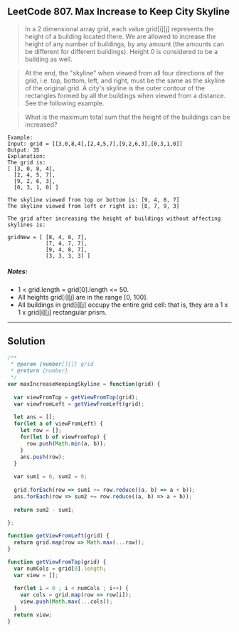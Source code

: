 ## LeetCode 807. Max Increase to Keep City Skyline
> In a 2 dimensional array grid, each value grid[i][j] represents the height of a building located there. We are allowed to increase the height of any number of buildings, by any amount (the amounts can be different for different buildings). Height 0 is considered to be a building as well. 

> At the end, the "skyline" when viewed from all four directions of the grid, i.e. top, bottom, left, and right, must be the same as the skyline of the original grid. A city's skyline is the outer contour of the rectangles formed by all the buildings when viewed from a distance. See the following example.

> What is the maximum total sum that the height of the buildings can be increased?
```
Example:
Input: grid = [[3,0,8,4],[2,4,5,7],[9,2,6,3],[0,3,1,0]]
Output: 35
Explanation: 
The grid is:
[ [3, 0, 8, 4], 
  [2, 4, 5, 7],
  [9, 2, 6, 3],
  [0, 3, 1, 0] ]

The skyline viewed from top or bottom is: [9, 4, 8, 7]
The skyline viewed from left or right is: [8, 7, 9, 3]

The grid after increasing the height of buildings without affecting skylines is:

gridNew = [ [8, 4, 8, 7],
            [7, 4, 7, 7],
            [9, 4, 8, 7],
            [3, 3, 3, 3] ]
```
##### Notes:

- 1 < grid.length = grid[0].length <= 50.
- All heights grid[i][j] are in the range [0, 100].
- All buildings in grid[i][j] occupy the entire grid cell: that is, they are a 1 x 1 x grid[i][j] rectangular prism.
---
## Solution
```javascript
/**
 * @param {number[][]} grid
 * @return {number}
 */
var maxIncreaseKeepingSkyline = function(grid) {
  
  var viewFromTop = getViewFromTop(grid);
  var viewFromLeft = getViewFromLeft(grid);
  
  let ans = [];
  for(let a of viewFromLeft) {
    let row = [];
    for(let b of viewFromTop) {
      row.push(Math.min(a, b));
    }
    ans.push(row);
  }
  
  var sum1 = 0, sum2 = 0;
  
  grid.forEach(row => sum1 += row.reduce((a, b) => a + b));
  ans.forEach(row => sum2 += row.reduce((a, b) => a + b));
  
  return sum2 - sum1;
  
};

function getViewFromLeft(grid) {
  return grid.map(row => Math.max(...row));
}

function getViewFromTop(grid) {
  var numCols = grid[0].length;
  var view = [];
  
  for(let i = 0 ; i < numCols ; i++) {
    var cols = grid.map(row => row[i]);
    view.push(Math.max(...cols));
  }
  return view;
}
```
